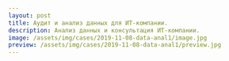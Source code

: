 ```yaml
---
layout: post
title: Аудит и анализ данных для ИТ-компании.
description: Анализ данных и консультация ИТ-компании.
image: /assets/img/cases/2019-11-08-data-anal1/image.jpg
preview: /assets/img/cases/2019-11-08-data-anal1/preview.jpg
---
```


